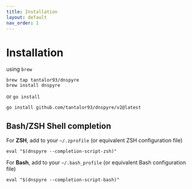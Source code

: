 ```yaml
---
title: Installation
layout: default
nav_order: 1
---
```


# Installation

using `brew`
```
brew tap tantalor93/dnspyre
brew install dnspyre
```

or `go install`
```
go install github.com/tantalor93/dnspyre/v2@latest
```

## Bash/ZSH Shell completion
For **ZSH**, add to your `~/.zprofile` (or equivalent ZSH configuration file)
```
eval "$(dnspyre --completion-script-zsh)"
```

For **Bash**, add to your `~/.bash_profile` (or equivalent Bash configuration file)
```
eval "$(dnspyre --completion-script-bash)"
```
